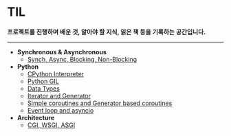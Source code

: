 # TIL

**프로젝트를 진행하며 배운 것, 알아야 할 지식, 읽은 책 등을 기록하는 공간입니다.**
- - -

* **Synchronous & Asynchronous**
  * [Synch, Async, Blocking, Non-Blocking](https://github.com/teeinn/TIL/blob/main/Synchronous%20%26%20Asynchronous/Sync%2C%20Async%2C%20Blocking%2C%20Non-Blocking.md)
* **Python**
  * [CPython Interpreter](https://github.com/teeinn/TIL/blob/main/Python/CPython%20Interpreter.md)
  * [Python GIL](https://github.com/teeinn/TIL/blob/main/Python/Python%20GIL.md)
  * [Data Types](https://github.com/teeinn/TIL/blob/main/Python/Data%20Types.md)
  * [Iterator and Generator](https://github.com/teeinn/TIL/blob/main/Python/Iterator%20and%20Generator.md)
  * [Simple coroutines and Generator based coroutines](https://github.com/teeinn/TIL/blob/main/Python/Simple%20coroutines%20and%20Generator%20based%20coroutines.md)
  * [Event loop and asyncio](https://github.com/teeinn/TIL/blob/main/Python/event_loop_and_asyncio.md)
* **Architecture**
  * [CGI, WSGI, ASGI](https://github.com/teeinn/TIL/blob/main/Architecture/CGI_WSGI_ASGI.md)


